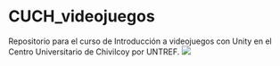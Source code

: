 # CUCH_videojuegos
Repositorio para el curso de Introducción a videojuegos con Unity en el Centro Universitario de Chivilcoy por UNTREF.
![](https://github.com/waibinin/CUCH_videojuegos/unitygifCuchClase4.gif)
